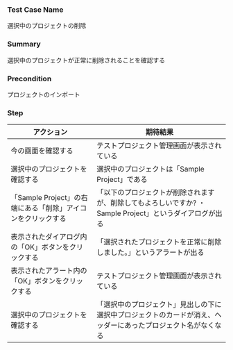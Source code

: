 ### Test Case Name
選択中のプロジェクトの削除

### Summary
選択中のプロジェクトが正常に削除されることを確認する

### Precondition
プロジェクトのインポート

### Step
|  アクション |  期待結果  |
| ---- | ---- |
|  今の画面を確認する  |  テストプロジェクト管理画面が表示されている  |
|  選択中のプロジェクトを確認する  |  選択中のプロジェクトは「Sample Project」である  |
|  「Sample Project」の右端にある「削除」アイコンをクリックする  |  「以下のプロジェクトが削除されますが、削除してもよろしいですか?    ・Sample Project」というダイアログが出る  |
|  表示されたダイアログ内の「OK」ボタンをクリックする  |  「選択されたプロジェクトを正常に削除しました。」というアラートが出る  |
|  表示されたアラート内の「OK」ボタンをクリックする  |  テストプロジェクト管理画面が表示されている  |
|  選択中のプロジェクトを確認する  |  「選択中のプロジェクト」見出しの下に選択中プロジェクトのカードが消え、ヘッダーにあったプロジェクト名がなくなる  |
